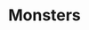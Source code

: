 ---
title: Monsters
layout: monsters
monsters_refs:
- althea-rubber
- amity-granite
- angele-steel
- aurore-plastic
- beale-stone
- bendicty-stone
- berkeley-plexiglass
- bryan-plastic
- burlie-steel
- carlen-glass
- cassie-rubber
- chrissie-brass
- claus-steel
- clerissa-stone
- cletis-granite
- codie-glass
- corissa-aluminum
- devin-vinyl
- feliks-steel
- fin-plastic
- francois-aluminum
- gordy-wood
- gus-vinyl
- joey-plastic
- justino-plastic
- latia-plastic
- laura-wood
- lauretta-brass
- lorrie-granite
- malchy-steel
- marian-steel
- maris-aluminum
- marne-vinyl
- nata-stone
- noby-stone
- pepe-stone
- rakel-plastic
- rene-aluminum
- roxy-vinyl
- rozele-vinyl
- rufus-glass
- sophronia-aluminum
- sunny-glass
- susi-rubber
- teresina-aluminum
- theda-steel
- wat-glass
---